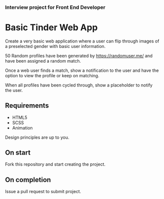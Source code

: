 ### Interview project for Front End Developer

# Basic Tinder Web App

Create a very basic web application where a user can flip through images of a preselected gender with basic user information.

50 Random profiles have been generated by https://randomuser.me/ and have been assigned a random match.

Once a web user finds a match, show a notification to the user and have the option to view the profile or keep on matching.

When all profiles have been cycled through, show a placeholder to notify the user.

## Requirements

- HTML5
- SCSS
- Animation

Design principles are up to you.

## On start

Fork this repository and start creating the project.

## On completion

Issue a pull request to submit project.